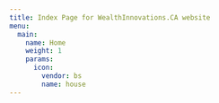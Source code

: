 ```yaml
---
title: Index Page for WealthInnovations.CA website
menu:
  main:
    name: Home
    weight: 1
    params:
      icon:
        vendor: bs
        name: house
---
```


